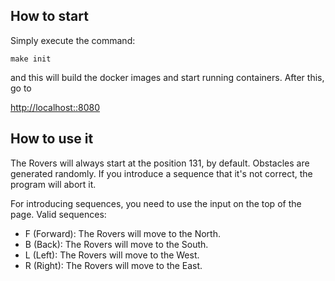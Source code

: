 

## How to start

Simply execute the command: 

```
make init
```

and this will build the docker images and start running containers. After this, go to 

[http://localhost::8080](http://localhost::8080)


## How to use it

The Rovers will always start at the position 131, by default. Obstacles are generated randomly. If you introduce a
sequence that it's not correct, the program will abort it.

For introducing sequences, you need to use the input on the top of the page. Valid sequences:

- F (Forward): The Rovers will move to the North.
- B (Back): The Rovers will move to the South.
- L (Left): The Rovers will move to the West.
- R (Right): The Rovers will move to the East.

